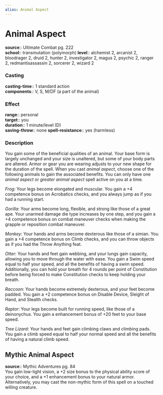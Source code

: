 ```yaml
---
alias: Animal Aspect
---
```


# Animal Aspect 

**source**:: Ultimate Combat pg. 222  
**school**:: transmutation (polymorph)
**level**:: alchemist 2, arcanist 2, bloodrager 2, druid 2, hunter 2, investigator 2, magus 2, psychic 2, ranger 2, redmantisassassin 2, sorcerer 2, wizard 2

### Casting 

**casting-time**:: 1 standard action  
**components**:: V, S, M/DF (a part of the animal)

### Effect 

**range**:: personal  
**target**:: you  
**duration**:: 1 minute/level (D)  
**saving-throw**:: none
**spell-resistance**:: yes (harmless)

### Description 

You gain some of the beneficial qualities of an animal. Your base form is largely unchanged and your size is unaltered, but some of your body parts are altered. Armor or gear you are wearing adjusts to your new shape for the duration of the spell. When you cast *animal aspect*, choose one of the following animals to gain the associated benefits. You can only have one *animal aspect* or *greater animal aspect* spell active on you at a time.  
  
*Frog*: Your legs become elongated and muscular. You gain a +4 competence bonus on Acrobatics checks, and you always jump as if you had a running start.  
  
*Gorilla*: Your arms become long, flexible, and strong like those of a great ape. Your unarmed damage die type increases by one step, and you gain a +4 competence bonus on combat maneuver checks when making the grapple or reposition combat maneuver.  
  
*Monkey*: Your hands and arms become dexterous like those of a simian. You gain a +4 competence bonus on Climb checks, and you can throw objects as if you had the Throw Anything feat.  
  
*Otter*: Your hands and feet gain webbing, and your lungs gain capacity, allowing you to move through the water with ease. You gain a Swim speed equal to half your speed, and all the benefits of having a swim speed. Additionally, you can hold your breath for 4 rounds per point of Constitution before being forced to make Constitution checks to keep holding your breath.  
  
*Raccoon*: Your hands become extremely dexterous, and your feet become padded. You gain a +2 competence bonus on Disable Device, Sleight of Hand, and Stealth checks.  
  
*Raptor*: Your legs become built for running speed, like those of a deinonychus. You gain a enhancement bonus of +20 feet to your base speed.  
  
*Tree Lizard*: Your hands and feet gain climbing claws and climbing pads. You gain a climb speed equal to half your normal speed and all the benefits of having a natural climb speed.

## Mythic Animal Aspect 

**source**:: Mythic Adventures pg. 84  
You gain low-light vision, a +2 size bonus to the physical ability score of your choice, and a +1 enhancement bonus to your natural armor. Alternatively, you may cast the non-mythic form of this spell on a touched willing creature.

